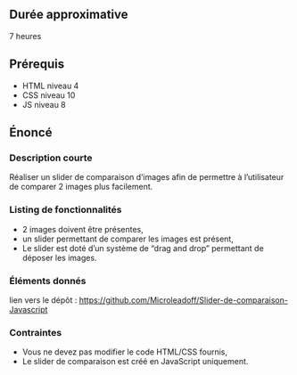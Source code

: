 ## Durée approximative

7 heures

## Prérequis

- HTML niveau 4
- CSS niveau 10
- JS niveau 8

## Énoncé

### Description courte

Réaliser un slider de comparaison d’images afin de permettre à l’utilisateur de comparer 2 images plus facilement. 

### Listing de fonctionnalités

- 2 images doivent être présentes,
- un slider permettant de comparer les images est présent,
- Le slider est doté d’un système de “drag and drop” permettant de déposer les images.

### Éléments donnés

lien vers le dépôt : https://github.com/Microleadoff/Slider-de-comparaison-Javascript

### Contraintes

- Vous ne devez pas modifier le code HTML/CSS fournis,
- Le slider de comparaison est créé en JavaScript uniquement.
